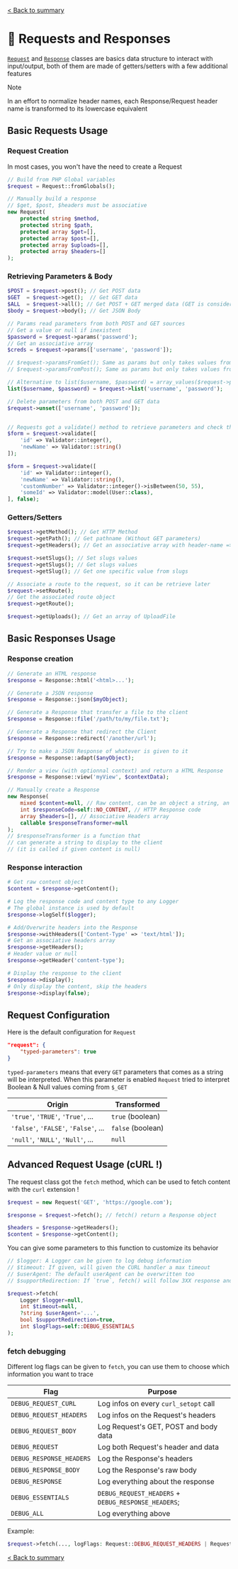 [< Back to summary](../README.md)

# 📨 Requests and Responses

[`Request`](../../src/Classes/Http/Request.php) and [`Response`](../../src/Classes/Http/Response.php) classes are basics data structure to interact with input/output, both of them are made of getters/setters with a few additional features

> [!NOTE]
> In an effort to normalize header names,
> each Response/Request header name is transformed to its lowercase equivalent

## Basic Requests Usage

### Request Creation

In most cases, you won't have the need to create a Request

```php
// Build from PHP Global variables
$request = Request::fromGlobals();

// Manually build a response
// $get, $post, $headers must be associative
new Request(
    protected string $method,
    protected string $path,
    protected array $get=[],
    protected array $post=[],
    protected array $uploads=[],
    protected array $headers=[]
);
```

### Retrieving Parameters & Body

```php
$POST = $request->post(); // Get POST data
$GET  = $request->get();  // Get GET data
$ALL  = $request->all(); // Get POST + GET merged data (GET is considered more important)
$body = $request->body(); // Get JSON Body

// Params read parameters from both POST and GET sources
// Get a value or null if inexistent
$password = $request->params('password');
// Get an associative array
$creds = $request->params(['username', 'password']);

// $request->paramsFromGet(); Same as params but only takes values from GET
// $request->paramsFromPost(); Same as params but only takes values from POST

// Alternative to list($username, $password) = array_values($request->params(['username', 'password']))
list($username, $password) = $request->list('username', 'password');

// Delete parameters from both POST and GET data
$request->unset(['username', 'password']);


// Requests got a validate() method to retrieve parameters and check them at the same time
$form = $request->validate([
    'id' => Validator::integer(),
    'newName' => Validator::string()
]);

$form = $request->validate([
    'id' => Validator::integer(),
    'newName' => Validator::string(),
    'customNumber' => Validator::integer()->isBetween(50, 55),
    'someId' => Validator::model(User::class),
], false);
```

### Getters/Setters

```php
$request->getMethod(); // Get HTTP Method
$request->getPath(); // Get pathname (Without GET parameters)
$request->getHeaders(); // Get an associative array with header-name => HeaderValue

$request->setSlugs(); // Set slugs values
$request->getSlugs(); // Get slugs values
$request->getSlug(); // Get one specific value from slugs

// Associate a route to the request, so it can be retrieve later
$request->setRoute();
// Get the associated route object
$request->getRoute();

$request->getUploads(); // Get an array of UploadFile

```

## Basic Responses Usage

### Response creation

```php
// Generate an HTML response
$response = Response::html('<html>...');

// Generate a JSON response
$response = Response::json($myObject);

// Generate a Response that transfer a file to the client
$response = Response::file('/path/to/my/file.txt');

// Generate a Response that redirect the Client
$response = Response::redirect('/another/url');

// Try to make a JSON Response of whatever is given to it
$response = Response::adapt($anyObject);

// Render a view (with optionnal context) and return a HTML Response
$response = Response::view('myView', $contextData);

// Manually create a Response
new Response(
    mixed $content=null, // Raw content, can be an object a string, an array...etc
    int $responseCode=self::NO_CONTENT, // HTTP Response code
    array $headers=[], // Associative Headers array
    callable $responseTransformer=null
);
// $responseTransformer is a function that
// can generate a string to display to the client
// (it is called if given content is null)

```

### Response interaction

```php
# Get raw content object
$content = $response->getContent();

# Log the response code and content type to any Logger
# The global instance is used by default
$response->logSelf($logger);

# Add/Overwrite headers into the Response
$response->withHeaders(['Content-Type' => 'text/html']);
# Get an associative headers array
$response->getHeaders();
# Header value or null
$response->getHeader('content-type');

# Display the response to the client
$response->display();
# Only display the content, skip the headers
$response->display(false);
```


## Request Configuration

Here is the default configuration for `Request`

```json
"request": {
    "typed-parameters": true
}
```

`typed-parameters` means that every `GET` parameters that comes as a string will be interpreted.
When this parameter is enabled `Request` tried to interpret Boolean & Null values coming from `$_GET`

| Origin                               | Transformed       |
|--------------------------------------|-------------------|
| `'true'`, `'TRUE'`, `'True'`, ...    | `true` (boolean)  |
| `'false'`, `'FALSE'`, `'False'`, ... | `false` (boolean) |
| `'null'`, `'NULL'`, `'Null'`, ...    | `null`            |


## Advanced Request Usage (cURL !)

The request class got the `fetch` method, which can be
used to fetch content with the `curl` extension !

```php
$request = new Request('GET', 'https://google.com');

$response = $request->fetch(); // fetch() return a Response object

$headers = $response->getHeaders();
$content = $response->getContent();
```

You can give some parameters to this function
to customize its behavior

```php
// $logger: A Logger can be given to log debug information
// $timeout: If given, will given the CURL handler a max timeout
// $userAgent: The default userAgent can be overwritten too
// $supportRedirection: If `true`, fetch() will follow 3XX response and return the final response

$request->fetch(
    Logger $logger=null,
    int $timeout=null,
    ?string $userAgent='...',
    bool $supportRedirection=true,
    int $logFlags=self::DEBUG_ESSENTIALS
);
```

### fetch debugging

Different log flags can be given to `fetch`, you can use them to choose which information you want to trace

| Flag                     | Purpose                |
| -------------------------|------------------------|
| `DEBUG_REQUEST_CURL`     | Log infos on every `curl_setopt` call |
| `DEBUG_REQUEST_HEADERS`  | Log infos on the Request's headers |
| `DEBUG_REQUEST_BODY`     | Log Request's GET, POST and body data |
| `DEBUG_REQUEST`          | Log both Request's header and data |
| `DEBUG_RESPONSE_HEADERS` | Log the Response's headers |
| `DEBUG_RESPONSE_BODY`    | Log the Response's raw body |
| `DEBUG_RESPONSE`         | Log everything about the response |
| `DEBUG_ESSENTIALS`       | `DEBUG_REQUEST_HEADERS` + `DEBUG_RESPONSE_HEADERS`; |
| `DEBUG_ALL`              | Log everything above |

Example:
```php
$request->fetch(..., logFlags: Request::DEBUG_REQUEST_HEADERS | Request::DEBUG_RESPONSE_BODY);
```

[< Back to summary](../README.md)